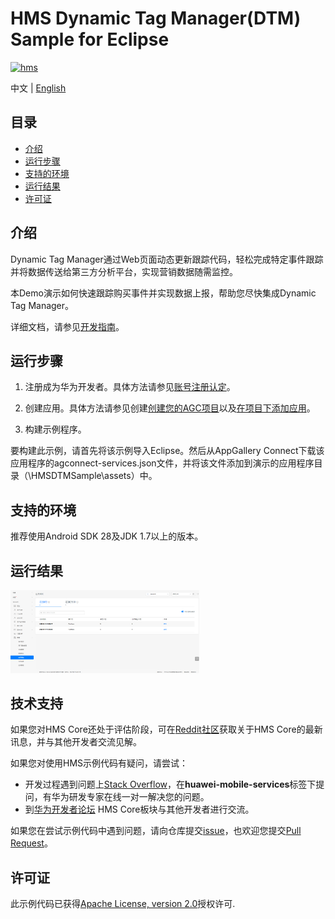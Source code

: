 # HMS Dynamic Tag Manager(DTM) Sample for Eclipse

[![hms](https://img.shields.io/badge/hms-dtm-brightgreen)](https://developer.huawei.com/consumer/en/doc/development/HMS-References/3021004) 

中文 | [English](https://github.com/HMS-Core/hms-dtm-demo-eclipse/blob/master/README.md)

## 目录

 * [介绍](#介绍)
 * [运行步骤 ](#运行步骤 )
 * [支持的环境](#支持的环境)
 * [运行结果](#运行结果)
 * [许可证](#许可证)

## 介绍
Dynamic Tag Manager通过Web页面动态更新跟踪代码，轻松完成特定事件跟踪并将数据传送给第三方分析平台，实现营销数据随需监控。

本Demo演示如何快速跟踪购买事件并实现数据上报，帮助您尽快集成Dynamic Tag Manager。

详细文档，请参见[开发指南](https://developer.huawei.com/consumer/cn/doc/development/HMSCore-Guides/introduction-0000001050043907)。

## 运行步骤
1. 注册成为华为开发者。具体方法请参见[账号注册认定](https://developer.huawei.com/consumer/cn/doc/20300)。

2. 创建应用。具体方法请参见创建[创建您的AGC项目](https://developer.huawei.com/consumer/cn/doc/development/AppGallery-connect-Guides/agc-get-started-web#h1-1594605371607)以及[在项目下添加应用](https://developer.huawei.com/consumer/cn/doc/development/AppGallery-connect-Guides/agc-get-started-web#h1-1594605413814)。
	
3. 构建示例程序。

要构建此示例，请首先将该示例导入Eclipse。然后从AppGallery Connect下载该应用程序的agconnect-services.json文件，并将该文件添加到演示的应用程序目录（\HMSDTMSample\assets）中。

## 支持的环境
推荐使用Android SDK 28及JDK 1.7以上的版本。

## 运行结果
<img src="result_2.png" width = 60% height = 60%>

## 技术支持
如果您对HMS Core还处于评估阶段，可在[Reddit社区](https://www.reddit.com/r/HMSCore/)获取关于HMS Core的最新讯息，并与其他开发者交流见解。

如果您对使用HMS示例代码有疑问，请尝试：
- 开发过程遇到问题上[Stack Overflow](https://stackoverflow.com/questions/tagged/huawei-mobile-services)，在**huawei-mobile-services**标签下提问，有华为研发专家在线一对一解决您的问题。
- 到[华为开发者论坛](https://developer.huawei.com/consumer/cn/forum/blockdisplay?fid=18) HMS Core板块与其他开发者进行交流。

如果您在尝试示例代码中遇到问题，请向仓库提交[issue](https://github.com/HMS-Core/hms-nearby-demo/issues)，也欢迎您提交[Pull Request](https://github.com/HMS-Core/hms-nearby-demo/pulls)。

## 许可证
此示例代码已获得[Apache License, version 2.0](http://www.apache.org/licenses/LICENSE-2.0)授权许可.
